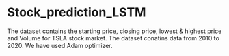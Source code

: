 # Stock_prediction_LSTM
The dataset contains the starting price, closing price, lowest & highest price and Volume for TSLA stock market.
The dataset conatins data from 2010 to 2020.
We have used Adam optimizer.
